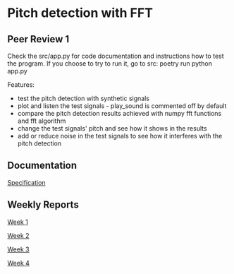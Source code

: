 # Pitch detection with FFT

## Peer Review 1
Check the src/app.py for code documentation and instructions how to test the program. If you choose to try to run it, go to src: poetry run python app.py

Features:
- test the pitch detection with synthetic signals
- plot and listen the test signals - play_sound is commented off by default
- compare the pitch detection results achieved with numpy fft functions and fft algorithm
- change the test signals' pitch and see how it shows in the results
- add or reduce noise in the test signals to see how it interferes with the pitch detection

## Documentation

[Specification](https://github.com/KooEeVee/signal-processing/blob/main/documentation/specification.md)

## Weekly Reports

[Week 1](https://github.com/KooEeVee/signal-processing/blob/main/documentation/weekly-reports/week1.md)

[Week 2](https://github.com/KooEeVee/signal-processing/blob/main/documentation/weekly-reports/week2.md)

[Week 3](https://github.com/KooEeVee/signal-processing/blob/main/documentation/weekly-reports/week3.md)

[Week 4](https://github.com/KooEeVee/signal-processing/blob/main/documentation/weekly-reports/week4.md)
